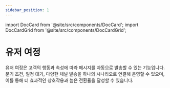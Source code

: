 ```yaml
---
sidebar_position: 1
---
```



import DocCard from '@site/src/components/DocCard';
import DocCardGrid from '@site/src/components/DocCardGrid';

# 유저 여정

유저 여정은 고객의 행동과 속성에 따라 메시지를 자동으로 발송할 수 있는 기능입니다. 분기 조건, 일정 대기, 다양한 채널 발송을 하나의 시나리오로 연결해 운영할 수 있으며, 이를 통해 더 효과적인 상호작용과 높은 전환율을 달성할 수 있습니다.

<DocCardGrid cols={2}>
  <DocCard
    title="시작하기"
    description="유저 여정이란?"
    href="/docs/user-journey/getting-started"
    icon="📄"
  />
  <DocCard
    title="유저 여정 기본 설정"
    description="유저 여정 만들기"
    href="/docs/user-journey/basic-settings"
    icon="📄"
  />
  <DocCard
    title="유저 여정 상태와 수정"
    description="유저 여정 상태"
    href="/docs/user-journey/status-and-modification"
    icon="📄"
  />
  <DocCard
    title="유저 여정 노드"
    description="7 항목"
    href="/docs/user-journey/user-journey-nodes"
    icon="📁"
  />
</DocCardGrid>